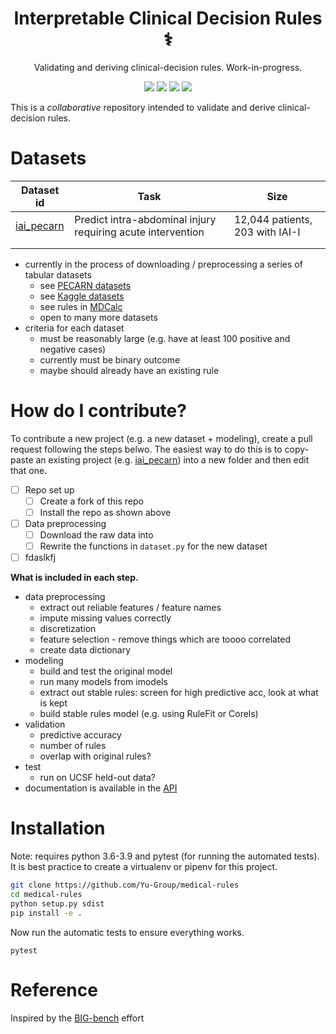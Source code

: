 <h1 align="center">Interpretable Clinical Decision Rules ⚕️ </h1>
<p align="center"> Validating and deriving clinical-decision rules. Work-in-progress.
</p>

<p align="center">
  <img src="https://img.shields.io/badge/license-mit-blue.svg">
  <img src="https://img.shields.io/badge/python-3.6--3.9-blue">
  <a href="https://github.com/Yu-Group/medical-rules/actions"><img src="https://github.com/Yu-Group/medical-rules/workflows/tests/badge.svg"></a>
  <img src="https://img.shields.io/github/checks-status/Yu-Group/medical-rules/master">
 </p>  

This is a *collaborative* repository intended to validate and derive clinical-decision rules. 


# Datasets

| Dataset id | Task                                                        | Size                            |
| ---------- | ----------------------------------------------------------- | ------------------------------- |
| [iai_pecarn](projects/iai_pecarn) | Predict intra-abdominal injury requiring acute intervention | 12,044 patients, 203 with IAI-I |
|            |                                                             |                                 |
|            |                                                             |                                 |



- currently in the process of downloading / preprocessing a series of tabular datasets
  - see [PECARN datasets](https://pecarn.org/datasets/)
  - see [Kaggle datasets](https://www.kaggle.com/search?q=healthcare+tag%3A%22healthcare%22)
  - see rules in [MDCalc](https://www.mdcalc.com/)
  - open to many more datasets
- criteria for each dataset
  - must be reasonably large (e.g. have at least 100 positive and negative cases)
  - currently must be binary outcome
  - maybe should already have an existing rule



# How do I contribute?

To contribute a new project (e.g. a new dataset + modeling), create a pull request following the steps belwo.
The easiest way to do this is to copy-paste an existing project (e.g. [iai_pecarn](mrules/projects/iai_pecarn)) into a new folder and then edit that one.

- [ ] Repo set up
  - [ ] Create a fork of this repo
  - [ ] Install the repo as shown above	
- [ ] Data preprocessing
  - [ ] Download the raw data into 
  - [ ] Rewrite the functions in `dataset.py` for the new dataset
- [ ] fdaslkfj

**What is included in each step.**

- data preprocessing
	- extract out reliable features / feature names
	- impute missing values correctly
	- discretization
	- feature selection - remove things which are toooo correlated
	- create data dictionary
- modeling
	- build and test the original model
	- run many models from imodels
	- extract out stable rules: screen for high predictive acc, look at what is kept
	- build stable rules model (e.g. using RuleFit or Corels)
- validation
	- predictive accuracy
	- number of rules
	- overlap with original rules?
- test
	- run on UCSF held-out data?
- documentation is available in the [API](yu-group.github.io/medical-rules/)


# Installation

Note: requires python 3.6-3.9 and pytest (for running the automated tests). 
It is best practice to create a virtualenv or pipenv for this project.

```bash
git clone https://github.com/Yu-Group/medical-rules
cd medical-rules
python setup.py sdist
pip install -e .
```

Now run the automatic tests to ensure everything works.

```
pytest
```

# Reference

Inspired by the [BIG-bench](https://github.com/google/BIG-bench) effort
